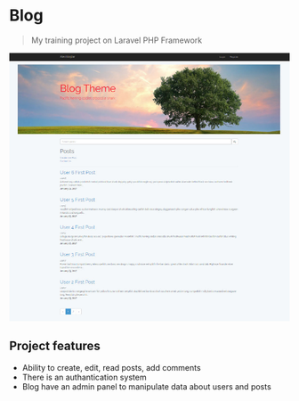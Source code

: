 # Blog

> My training project on Laravel PHP Framework

<img src="readmeImg.JPG">

## Project features

- Ability to create, edit, read posts, add comments
- There is an authantication system
- Blog have an admin panel to manipulate data about users and posts


